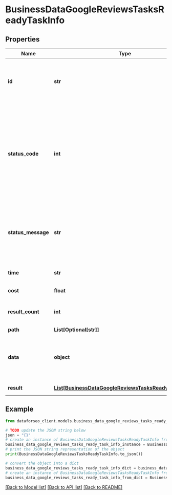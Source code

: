 # BusinessDataGoogleReviewsTasksReadyTaskInfo


## Properties

Name | Type | Description | Notes
------------ | ------------- | ------------- | -------------
**id** | **str** | task identifier unique task identifier in our system in the UUID format | [optional] 
**status_code** | **int** | status code of the task generated by DataForSEO, can be within the following range: 10000-60000 you can find the full list of the response codes here | [optional] 
**status_message** | **str** | informational message of the task you can find the full list of general informational messages here | [optional] 
**time** | **str** | execution time, seconds | [optional] 
**cost** | **float** | total tasks cost, USD | [optional] 
**result_count** | **int** | number of elements in the result array | [optional] 
**path** | **List[Optional[str]]** | URL path | [optional] 
**data** | **object** | contains the same parameters that you specified in the POST request | [optional] 
**result** | [**List[BusinessDataGoogleReviewsTasksReadyResultInfo]**](BusinessDataGoogleReviewsTasksReadyResultInfo.md) | array of results | [optional] 

## Example

```python
from dataforseo_client.models.business_data_google_reviews_tasks_ready_task_info import BusinessDataGoogleReviewsTasksReadyTaskInfo

# TODO update the JSON string below
json = "{}"
# create an instance of BusinessDataGoogleReviewsTasksReadyTaskInfo from a JSON string
business_data_google_reviews_tasks_ready_task_info_instance = BusinessDataGoogleReviewsTasksReadyTaskInfo.from_json(json)
# print the JSON string representation of the object
print(BusinessDataGoogleReviewsTasksReadyTaskInfo.to_json())

# convert the object into a dict
business_data_google_reviews_tasks_ready_task_info_dict = business_data_google_reviews_tasks_ready_task_info_instance.to_dict()
# create an instance of BusinessDataGoogleReviewsTasksReadyTaskInfo from a dict
business_data_google_reviews_tasks_ready_task_info_from_dict = BusinessDataGoogleReviewsTasksReadyTaskInfo.from_dict(business_data_google_reviews_tasks_ready_task_info_dict)
```
[[Back to Model list]](../README.md#documentation-for-models) [[Back to API list]](../README.md#documentation-for-api-endpoints) [[Back to README]](../README.md)


